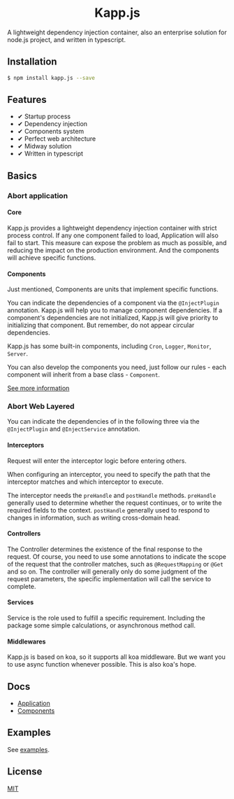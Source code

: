 <h1 align="center">Kapp.js</h1>

A lightweight dependency injection container, also an enterprise solution for node.js project, and written in typescript.

## Installation

```bash
$ npm install kapp.js --save
```

## Features

- ✔︎ Startup process
- ✔︎ Dependency injection
- ✔︎ Components system
- ✔︎ Perfect web architecture
- ✔︎ Midway solution
- ✔︎ Written in typescript

## Basics

### Abort application

#### Core

Kapp.js provides a lightweight dependency injection container with strict process control. If any one component failed to load, Application will also fail to start.  This measure can expose the problem as much as possible, and reducing the impact on the production environment. And the components will achieve specific functions.

#### Components

Just mentioned, Components are units that implement specific functions.

You can indicate the dependencies of a component via the `@InjectPlugin` annotation. Kapp.js will help you to manage component dependencies. If a component's dependencies are not initialized, Kapp.js will give priority to initializing that component. But remember, do not appear circular dependencies.

Kapp.js has some built-in components, including `Cron`, `Logger`, `Monitor`, `Server`.

You can also develop the components you need, just follow our rules - each component will inherit from a base class - `Component`.

[See more information](./component.md)

### Abort Web Layered

You can indicate the dependencies of in the following three via the `@InjectPlugin` and `@InjectService` annotation.

#### Interceptors

Request will enter the interceptor logic before entering others.

When configuring an interceptor, you need to specify the path that the interceptor matches and which interceptor to execute.

The interceptor needs the `preHandle` and `postHandle` methods. `preHandle` generally used to determine whether the request continues, or to write the required fields to the context. `postHandle` generally used to respond to changes in information, such as writing cross-domain head.

#### Controllers

The Controller determines the existence of the final response to the request. Of course, you need to use some annotations to indicate the scope of the request that the controller matches, such as `@RequestMapping` or `@Get` and so on. The controller will generally only do some judgment of the request parameters, the specific implementation will call the service to complete.

#### Services

Service is the role used to fulfill a specific requirement. Including the package some simple calculations, or asynchronous method call.

#### Middlewares

Kapp.js is based on koa, so it supports all koa middleware. But we want you to use async function whenever possible. This is also koa's hope.

## Docs

- [Application](./docs/components.md)
- [Components](./docs/components.md)

## Examples

See [examples](./examples).

## License

[MIT](./LICENSE)